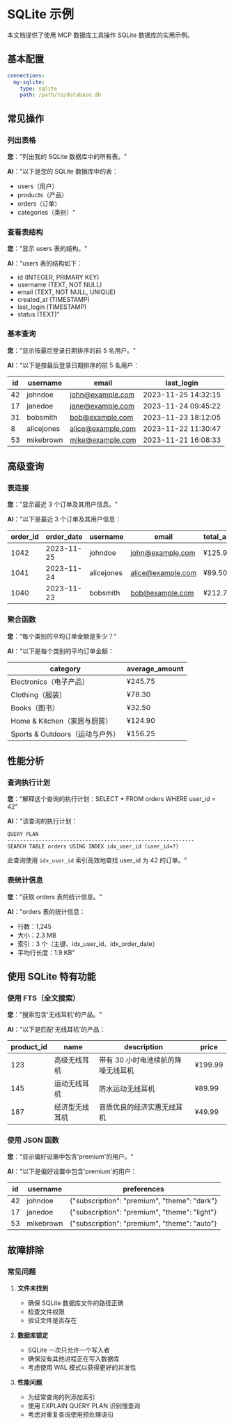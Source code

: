 # SQLite 示例

本文档提供了使用 MCP 数据库工具操作 SQLite 数据库的实用示例。

## 基本配置

```yaml
connections:
  my-sqlite:
    type: sqlite
    path: /path/to/database.db
```

## 常见操作

### 列出表格

**您**："列出我的 SQLite 数据库中的所有表。"

**AI**："以下是您的 SQLite 数据库中的表：
- users（用户）
- products（产品）
- orders（订单）
- categories（类别）"

### 查看表结构

**您**："显示 users 表的结构。"

**AI**："users 表的结构如下：
- id (INTEGER, PRIMARY KEY)
- username (TEXT, NOT NULL)
- email (TEXT, NOT NULL, UNIQUE)
- created_at (TIMESTAMP)
- last_login (TIMESTAMP)
- status (TEXT)"

### 基本查询

**您**："显示按最后登录日期排序的前 5 名用户。"

**AI**："以下是按最后登录日期排序的前 5 名用户：

| id | username | email | last_login |
|----|----------|-------|------------|
| 42 | johndoe | john@example.com | 2023-11-25 14:32:15 |
| 17 | janedoe | jane@example.com | 2023-11-24 09:45:22 |
| 31 | bobsmith | bob@example.com | 2023-11-23 18:12:05 |
| 8 | alicejones | alice@example.com | 2023-11-22 11:30:47 |
| 53 | mikebrown | mike@example.com | 2023-11-21 16:08:33 |"

## 高级查询

### 表连接

**您**："显示最近 3 个订单及其用户信息。"

**AI**："以下是最近 3 个订单及其用户信息：

| order_id | order_date | username | email | total_amount |
|----------|------------|----------|-------|--------------|
| 1042 | 2023-11-25 | johndoe | john@example.com | ¥125.99 |
| 1041 | 2023-11-24 | alicejones | alice@example.com | ¥89.50 |
| 1040 | 2023-11-23 | bobsmith | bob@example.com | ¥212.75 |"

### 聚合函数

**您**："每个类别的平均订单金额是多少？"

**AI**："以下是每个类别的平均订单金额：

| category | average_amount |
|----------|----------------|
| Electronics（电子产品） | ¥245.75 |
| Clothing（服装） | ¥78.30 |
| Books（图书） | ¥32.50 |
| Home & Kitchen（家居与厨房） | ¥124.90 |
| Sports & Outdoors（运动与户外） | ¥156.25 |"

## 性能分析

### 查询执行计划

**您**："解释这个查询的执行计划：SELECT * FROM orders WHERE user_id = 42"

**AI**："该查询的执行计划：
```
QUERY PLAN
------------------------------------------------------------
SEARCH TABLE orders USING INDEX idx_user_id (user_id=?)
```

此查询使用 `idx_user_id` 索引高效地查找 user_id 为 42 的订单。"

### 表统计信息

**您**："获取 orders 表的统计信息。"

**AI**："orders 表的统计信息：
- 行数：1,245
- 大小：2.3 MB
- 索引：3 个（主键、idx_user_id、idx_order_date）
- 平均行长度：1.9 KB"

## 使用 SQLite 特有功能

### 使用 FTS（全文搜索）

**您**："搜索包含'无线耳机'的产品。"

**AI**："以下是匹配'无线耳机'的产品：

| product_id | name | description | price |
|------------|------|-------------|-------|
| 123 | 高级无线耳机 | 带有 30 小时电池续航的降噪无线耳机 | ¥199.99 |
| 145 | 运动无线耳机 | 防水运动无线耳机 | ¥89.99 |
| 187 | 经济型无线耳机 | 音质优良的经济实惠无线耳机 | ¥49.99 |"

### 使用 JSON 函数

**您**："显示偏好设置中包含'premium'的用户。"

**AI**："以下是偏好设置中包含'premium'的用户：

| id | username | preferences |
|----|----------|-------------|
| 42 | johndoe | {\"subscription\": \"premium\", \"theme\": \"dark\"} |
| 17 | janedoe | {\"subscription\": \"premium\", \"theme\": \"light\"} |
| 53 | mikebrown | {\"subscription\": \"premium\", \"theme\": \"auto\"} |"

## 故障排除

### 常见问题

1. **文件未找到**
   - 确保 SQLite 数据库文件的路径正确
   - 检查文件权限
   - 验证文件是否存在

2. **数据库锁定**
   - SQLite 一次只允许一个写入者
   - 确保没有其他进程正在写入数据库
   - 考虑使用 WAL 模式以获得更好的并发性

3. **性能问题**
   - 为经常查询的列添加索引
   - 使用 EXPLAIN QUERY PLAN 识别慢查询
   - 考虑对重复查询使用预处理语句